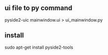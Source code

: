 
## ui file to py command
pyside2-uic mainwindow.ui > ui_mainwindow.py

## install
sudo apt-get install pyside2-tools
